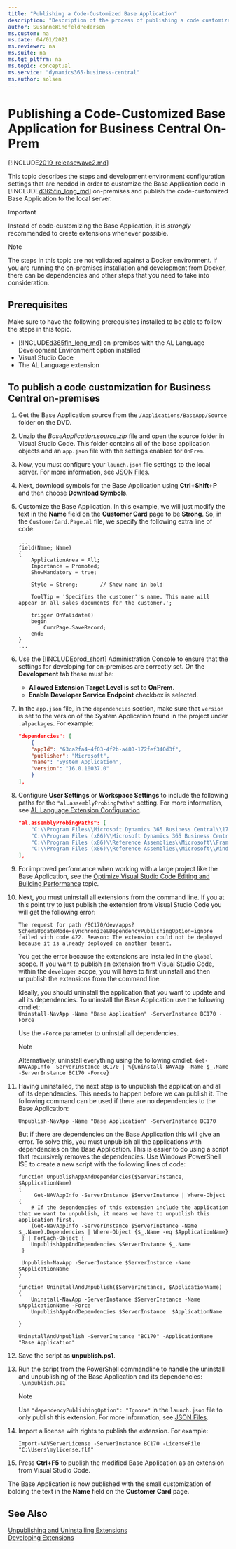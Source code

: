 ```yaml
---
title: "Publishing a Code-Customized Base Application"
description: "Description of the process of publishing a code customization for Dynamics 365 Business Central on-prem"
author: SusanneWindfeldPedersen
ms.custom: na
ms.date: 04/01/2021
ms.reviewer: na
ms.suite: na
ms.tgt_pltfrm: na
ms.topic: conceptual
ms.service: "dynamics365-business-central"
ms.author: solsen
---
```


# Publishing a Code-Customized Base Application for Business Central On-Prem

[!INCLUDE[2019_releasewave2.md](../includes/2019_releasewave2.md)]

This topic describes the steps and development environment configuration settings that are needed in order to customize the Base Application code in [!INCLUDE[d365fin_long_md](includes/d365fin_long_md.md)] on-premises and publish the code-customized Base Application to the local server. 

> [!IMPORTANT]  
> Instead of code-customizing the Base Application, it is *strongly* recommended to create extensions whenever possible.

> [!NOTE]  
> The steps in this topic are not validated against a Docker environment. If you are running the on-premises installation and development from Docker, there can be dependencies and other steps that you need to take into consideration.

## Prerequisites

Make sure to have the following prerequisites installed to be able to follow the steps in this topic.

- [!INCLUDE[d365fin_long_md](includes/d365fin_long_md.md)] on-premises with the AL Language Development Environment option installed
- Visual Studio Code
- The AL Language extension

## To publish a code customization for Business Central on-premises

1. Get the Base Application source from the `/Applications/BaseApp/Source` folder on the DVD.
2. Unzip the *BaseApplication.source.zip* file and open the source folder in Visual Studio Code. This folder contains all of the base application objects and an `app.json` file with the settings enabled for `OnPrem`.
3. Now, you must configure your `launch.json` file settings to the local server. For more information, see [JSON Files](devenv-json-files.md).
4. Next, download symbols for the Base Application using **Ctrl+Shift+P** and then choose **Download Symbols**.
5. Customize the Base Application. In this example, we will just modify the text in the **Name** field on the **Customer Card** page to be **Strong**. So, in the `CustomerCard.Page.al` file, we specify the following extra line of code:
    ```AL
    ...
    field(Name; Name)
    {
        ApplicationArea = All;
        Importance = Promoted;
        ShowMandatory = true;

        Style = Strong;       // Show name in bold
        
        ToolTip = 'Specifies the customer''s name. This name will appear on all sales documents for the customer.';

        trigger OnValidate()
        begin
            CurrPage.SaveRecord;
        end;
    }
    ...
    ```
6. Use the [!INCLUDE[prod_short](../includes/prod_short.md)] Administration Console to ensure that the settings for developing for on-premises are correctly set. On the **Development** tab these must be: 
    - **Allowed Extension Target Level** is set to **OnPrem**.
    - **Enable Developer Service Endpoint** checkbox is selected.
7. In the `app.json` file, in the `dependencies` section, make sure that `version` is set to the version of the System Application found in the project under `.alpackages`. For example:
    ```json
    "dependencies": [
        {
        "appId": "63ca2fa4-4f03-4f2b-a480-172fef340d3f",
        "publisher": "Microsoft",
        "name": "System Application",
        "version": "16.0.10037.0"
        }
    ],
    ```
8. Configure **User Settings** or **Workspace Settings** to include the following paths for the `"al.assemblyProbingPaths"` setting. For more information, see [AL Language Extension Configuration](devenv-al-extension-configuration.md).

    ```json
    "al.assemblyProbingPaths": [
        "C:\\Program Files\\Microsoft Dynamics 365 Business Central\\170",
        "C:\\Program Files (x86)\\Microsoft Dynamics 365 Business Central\\170",
        "C:\\Program Files (x86)\\Reference Assemblies\\Microsoft\\Framework\\.NETFramework\\v4.8",
        "C:\\Program Files (x86)\\Reference Assemblies\\Microsoft\\WindowsPowerShell"
    ],        
    ```
9. For improved performance when working with a large project like the Base Application, see the [Optimize Visual Studio Code Editing and Building Performance](devenv-optimize-visual-studio-code.md) topic.

10. Next, you must uninstall all extensions from the command line. If you at this point try to just publish the extension from Visual Studio Code you will get the following error:

    `The request for path /BC170/dev/apps?SchemaUpdateMode=synchronize&DependencyPublishingOption=ignore failed with code 422. Reason: The extension could not be deployed because it is already deployed on another tenant.`

    You get the error because the extensions are installed in the `global` scope. If you want to publish an extension from Visual Studio Code, within the `developer` scope, you will have to first uninstall and then unpublish the extensions from the command line.

    Ideally, you should uninstall the application that you want to update and all its dependencies. To uninstall the Base Application use the following cmdlet:<br>
    `Uninstall-NavApp -Name "Base Application" -ServerInstance BC170 -Force`

    Use the `-Force` parameter to uninstall all dependencies.

    > [!NOTE]  
    > Alternatively, uninstall everything using the following cmdlet. `Get-NAVAppInfo -ServerInstance BC170 | %{Uninstall-NAVApp -Name $_.Name -ServerInstance BC170 -Force}`

11. Having uninstalled, the next step is to unpublish the application and all of its dependencies. This needs to happen before we can publish it. The following command can be used if there are no dependencies to the Base Application:

    `Unpublish-NavApp -Name "Base Application" -ServerInstance BC170`

    But if there are dependencies on the Base Application this will give an error. To solve this, you must unpublish all the applications with dependencies on the Base Application. This is easier to do using a script that recursively removes the dependencies. Use Windows PowerShell ISE to create a new script with the following lines of code:

    ```
    function UnpublishAppAndDependencies($ServerInstance, $ApplicationName)
    {
         Get-NAVAppInfo -ServerInstance $ServerInstance | Where-Object { 
        # If the dependencies of this extension include the application that we want to unpublish, it means we have to unpublish this application first.
        (Get-NavAppInfo -ServerInstance $ServerInstance -Name $_.Name).Dependencies | Where-Object {$_.Name -eq $ApplicationName}
     } | ForEach-Object {
        UnpublishAppAndDependencies $ServerInstance $_.Name
     }

     Unpublish-NavApp -ServerInstance $ServerInstance -Name $ApplicationName
    }

    function UninstallAndUnpublish($ServerInstance, $ApplicationName)
    {
        Uninstall-NavApp -ServerInstance $ServerInstance -Name $ApplicationName -Force
        UnpublishAppAndDependencies $ServerInstance  $ApplicationName
    
    }  
    
    UninstallAndUnpublish -ServerInstance "BC170" -ApplicationName "Base Application"
    ```
12. Save the script as **unpublish.ps1**. 
13. Run the script from the PowerShell commandline to handle the uninstall and unpublishing of the Base Application and its dependencies:
    `.\unpublish.ps1`
    > [!NOTE]  
    > Use `"dependencyPublishingOption": "Ignore"` in the `launch.json` file to only publish this extension. For more information, see [JSON Files](devenv-json-files.md).

15. Import a license with rights to publish the extension. For example:  
    ```
    Import-NAVServerLicense -ServerInstance BC170 -LicenseFile "C:\Users\mylicense.flf"
    ```

16. Press **Ctrl+F5** to publish the modified Base Application as an extension from Visual Studio Code.

The Base Application is now published with the small customization of bolding the text in the **Name** field on the **Customer Card** page.

## See Also

[Unpublishing and Uninstalling Extensions](devenv-unpublish-and-uninstall-extension-v2.md)  
[Developing Extensions](devenv-dev-overview.md)
